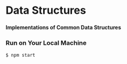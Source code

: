 # Data Structures  

#### Implementations of Common Data Structures  

### Run on Your Local Machine
```bash
$ npm start
```  


 <!--cp -R .bowerrc .editorconfig .eslintignore .eslintrc .gitignore .hound.yml .houndignore .scss-lint.yml .travis.yml LICENSE.md README.md bower.json gulpfile.js index.html karma.conf.js package.json server.js tsconfig.json server.js assets/ ../data-structures/-->
